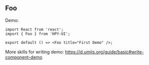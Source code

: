## Foo

Demo:

```tsx
import React from 'react';
import { Foo } from 'HPY-UI';

export default () => <Foo title="First Demo" />;
```

More skills for writing demo: https://d.umijs.org/guide/basic#write-component-demo
